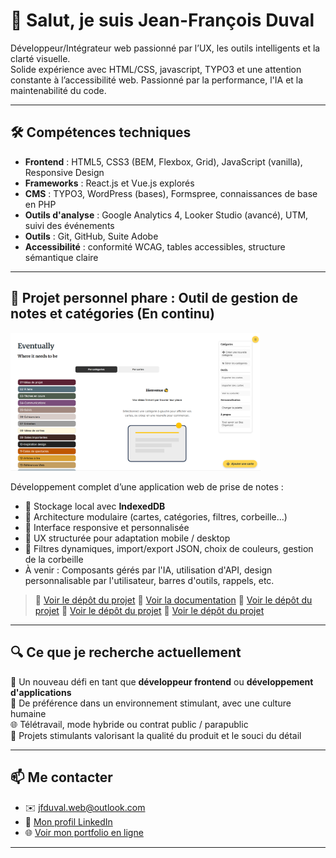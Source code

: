 # 👋 Salut, je suis Jean-François Duval

Développeur/Intégrateur web passionné par l’UX, les outils intelligents et la clarté visuelle.  
Solide expérience avec HTML/CSS, javascript, TYPO3 et une attention constante à l’accessibilité web.
Passionné par la performance, l'IA et la maintenabilité du code.

---

## 🛠️ Compétences techniques

- **Frontend** : HTML5, CSS3 (BEM, Flexbox, Grid), JavaScript (vanilla), Responsive Design
- **Frameworks** : React.js et Vue.js explorés
- **CMS** : TYPO3, WordPress (bases), Formspree, connaissances de base en PHP
- **Outils d'analyse** : Google Analytics 4, Looker Studio (avancé), UTM, suivi des événements
- **Outils** : Git, GitHub, Suite Adobe
- **Accessibilité** : conformité WCAG, tables accessibles, structure sémantique claire

---

## 🧪 Projet personnel phare : Outil de gestion de notes et catégories (En continu)

<img src="./images/eventually.png" alt="Capture du projet" width="400"/>

Développement complet d’une application web de prise de notes :
- 💾 Stockage local avec **IndexedDB**
- 🧱 Architecture modulaire (cartes, catégories, filtres, corbeille…)
- 🎨 Interface responsive et personnalisée
- 🧭 UX structurée pour adaptation mobile / desktop
- 🔧 Filtres dynamiques, import/export JSON, choix de couleurs, gestion de la corbeille
- À venir : Composants gérés par l'IA, utilisation d'API, design personnalisable par l'utilisateur, barres d'outils, rappels, etc.

> 🔗 [Voir le dépôt du projet](https://github.com/jeffduval1/eventually)
> 🔗 [Voir la documentation](https://jeffduval1.github.io/eventually_doc/)
> 🔗 [Voir le dépôt du projet](https://jeffduval1.github.io/portfolio/)
> 🔗 [Voir le dépôt du projet](https://jeffduval1.github.io/eventually_doc/)
> 🔗 [Voir le dépôt du projet](https://jeffduval1.github.io/cv-jf-duval/)

---

## 🔍 Ce que je recherche actuellement

🎯 Un nouveau défi en tant que **développeur frontend** ou **développement d'applications**  
🤝 De préférence dans un environnement stimulant, avec une culture humaine  
🌐 Télétravail, mode hybride ou contrat public / parapublic  
🧠 Projets stimulants valorisant la qualité du produit et le souci du détail

---

## 📫 Me contacter

- ✉️ [jfduval.web@outlook.com](mailto:jfduval.web@outlook.com)
- 💼 [Mon profil LinkedIn](https://www.linkedin.com/in/jeanfrancoisduval)
- 🌐 [Voir mon portfolio en ligne](https://jeffduval1.github.io/portfolio/)

---
